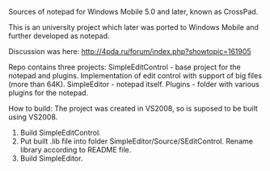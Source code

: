 Sources of notepad for Windows Mobile 5.0 and later, known as CrossPad.

This is an university project which later was ported to Windows Mobile and further developed as notepad.

Discussion was here: http://4pda.ru/forum/index.php?showtopic=161905

Repo contains three projects:
SimpleEditControl - base project for the notepad and plugins. Implementation of edit control with support of big files (more than 64K).
SimpleEditor - notepad itself.
Plugins - folder with various plugins for the notepad.


How to build:
The project was created in VS2008, so is suposed to be built using VS2008.
1) Build SimpleEditControl.
2) Put built .lib file into folder SimpleEditor/Source/SEditControl. Rename library according to README file.
3) Build SimpleEditor.
